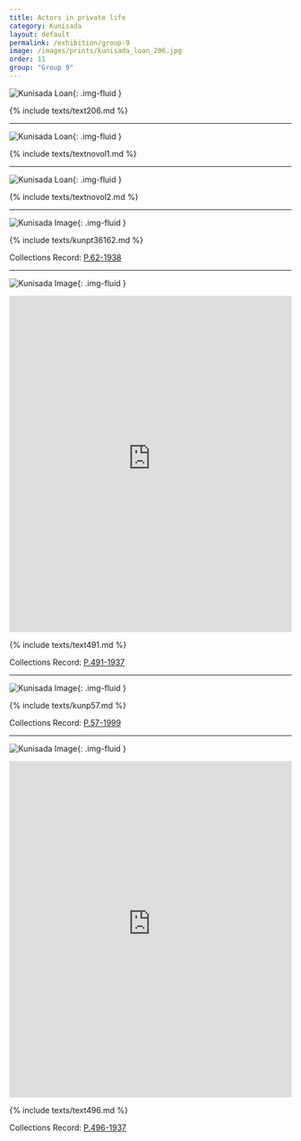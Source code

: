 ```yaml
---
title: Actors in private life
category: Kunisada
layout: default
permalink: /exhibition/group-9
image: /images/prints/kunisada_loan_206.jpg
order: 11
group: "Group 9"
---
```


![Kunisada Loan ](/images/prints/kunisada_loan_206.jpg){: .img-fluid }

{% include texts/text206.md %}

----

![Kunisada Loan ](/images/prints/kunisada_loan_-_natsu_no_fuji_vol_1.jpg){: .img-fluid }

{% include texts/textnovol1.md %}

----

![Kunisada Loan ](/images/prints/kunisada_loan_-_natsu_no_fuji_vol_2.jpg){: .img-fluid }

{% include texts/textnovol2.md %}

----

![Kunisada Image](/images/prints/p.62-1938.jpg){: .img-fluid }

{% include texts/kunpt36162.md %}

Collections Record: [P.62-1938](https://data.fitzmuseum.cam.ac.uk/id/object/182388)

----

![Kunisada Image](/images/prints/p.491-1937.jpg){: .img-fluid }

<iframe src="https://data.fitzmuseum.cam.ac.uk/uv.html#?manifest=https://api.fitz.ms/data-distributor/iiif/object-182366/manifest&c=0&m=0&cv=0&config=https://data.fitzmuseum.cam.ac.uk/config.json&locales=en-GB:English (GB),cy-GB:Cymraeg,fr-FR:Français (FR),sv-SE:Svenska,xx-XX:English (GB) (xx-XX)&xywh=-1572,0,4976,2054&r=0" width="100%" height="600" allowfullscreen frameborder="0"></iframe>

{% include texts/text491.md %}

Collections Record: [P.491-1937](https://data.fitzmuseum.cam.ac.uk/id/object/182366)

----

![Kunisada Image](/images/prints/p.57-1999.jpg){: .img-fluid }

{% include texts/kunp57.md %}

Collections Record: [P.57-1999](https://data.fitzmuseum.cam.ac.uk/id/object/9449)

----

![Kunisada Image](/images/prints/p.496-1937.jpg){: .img-fluid }

<iframe src="https://data.fitzmuseum.cam.ac.uk/uv.html#?manifest=https://api.fitz.ms/data-distributor/iiif/object-182369/manifest&c=0&m=0&cv=0&config=https://data.fitzmuseum.cam.ac.uk/config.json&locales=en-GB:English (GB),cy-GB:Cymraeg,fr-FR:Français (FR),sv-SE:Svenska,xx-XX:English (GB) (xx-XX)&xywh=-2375,0,9621,4875&r=0" width="100%" height="600" allowfullscreen frameborder="0"></iframe>

{% include texts/text496.md %}

Collections Record: [P.496-1937](https://data.fitzmuseum.cam.ac.uk/id/object/182369)
